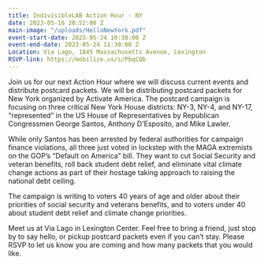 ```yaml
---
title: IndivisibleLAB Action Hour - NY
date: 2023-05-16 20:52:00 Z
main-image: "/uploads/HelloNewYork.pdf"
event-start-date: 2023-05-24 10:30:00 Z
event-end-date: 2023-05-24 11:30:00 Z
Location: Via Lago, 1845 Massachusetts Avenue, Lexington
RSVP-link: https://mobilize.us/s/PbqCQb
---
```


Join us for our next Action Hour where we will discuss current events and distribute postcard packets. We will be distributing postcard packets for New York organized by Activate America. The postcard campaign is focusing on three critical New York House districts: NY-3, NY-4, and NY-17, “represented” in the US House of Representatives by Republican Congressmen George Santos, Anthony D'Esposito, and Mike Lawler.

While only Santos has been arrested by federal authorities for campaign finance violations, all three just voted in lockstep with the MAGA extremists on the GOP’s “Default on America” bill. They want to cut Social Security and veteran benefits, roll back student debt relief, and eliminate vital climate change actions as part of their  hostage taking approach to raising the national debt ceiling.

The campaign is writing to voters 40 years of age and older about their priorities of social security and veterans benefits, and to voters under 40 about student debt relief and climate change priorities.

Meet us at Via Lago in Lexington Center. Feel free to bring a friend, just stop by to say hello, or pickup postcard packets even if you can’t stay. Please RSVP to let us know you are coming and how many packets that you would like. 